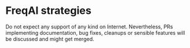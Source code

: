 # FreqAI strategies

Do not expect any support of any kind on Internet. Nevertheless, PRs implementing documentation, bug fixes, cleanups or sensible features will be discussed and might get merged. 
